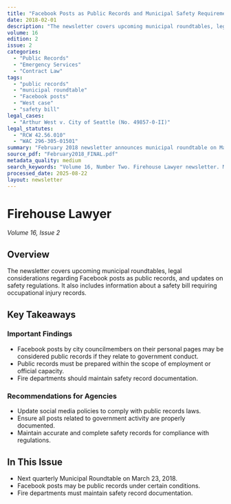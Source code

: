 ```yaml
---
title: "Facebook Posts as Public Records and Municipal Safety Requirements"
date: 2018-02-01
description: "The newsletter covers upcoming municipal roundtables, legal considerations regarding Facebook posts as public records, and updates on safety regulations. It also includes information about a safety bill requiring occupational injury records."
volume: 16
edition: 2
issue: 2
categories:
  - "Public Records"
  - "Emergency Services"
  - "Contract Law"
tags:
  - "public records"
  - "municipal roundtable"
  - "Facebook posts"
  - "West case"
  - "safety bill"
legal_cases:
  - "Arthur West v. City of Seattle (No. 49857-0-II)"
legal_statutes:
  - "RCW 42.56.010"
  - "WAC 296-305-01501"
summary: "February 2018 newsletter announces municipal roundtable on March 23, 2018, examines Facebook posts as public records under RCW 42.56.010 per Arthur West v. City of Seattle case precedent, establishes criteria for social media content prepared within scope of employment or official capacity, and provides safety bill requirements for occupational injury records documentation under WAC 296-305-01501 compliance."
source_pdf: "February2018_FINAL.pdf"
metadata_quality: medium
search_keywords: "Volume 16, Number Two. Firehouse Lawyer newsletter. Municipal roundtable on March 23, 2018. Facebook posts as public records. Safety bill requirements. Arthur West v. City of Seattle case. Public Reco..."
processed_date: 2025-08-22
layout: newsletter
---
```


# Firehouse Lawyer

*Volume 16, Issue 2*

## Overview

The newsletter covers upcoming municipal roundtables, legal considerations regarding Facebook posts as public records, and updates on safety regulations. It also includes information about a safety bill requiring occupational injury records.

## Key Takeaways

### Important Findings

- Facebook posts by city councilmembers on their personal pages may be considered public records if they relate to government conduct.
- Public records must be prepared within the scope of employment or official capacity.
- Fire departments should maintain safety record documentation.

### Recommendations for Agencies

- Update social media policies to comply with public records laws.
- Ensure all posts related to government activity are properly documented.
- Maintain accurate and complete safety records for compliance with regulations.

## In This Issue

- Next quarterly Municipal Roundtable on March 23, 2018.
- Facebook posts may be public records under certain conditions.
- Fire departments must maintain safety record documentation.

